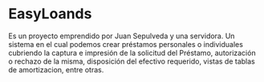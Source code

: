 EasyLoands
=================

Es un proyecto emprendido por Juan Sepulveda y una servidora. 
Un sistema en el cual podemos crear préstamos personales o individuales
cubriendo la captura e impresión de la solicitud del Préstamo, 
autorización o rechazo de la misma, disposición del efectivo requerido, 
vistas de tablas de amortizacion, entre otras.